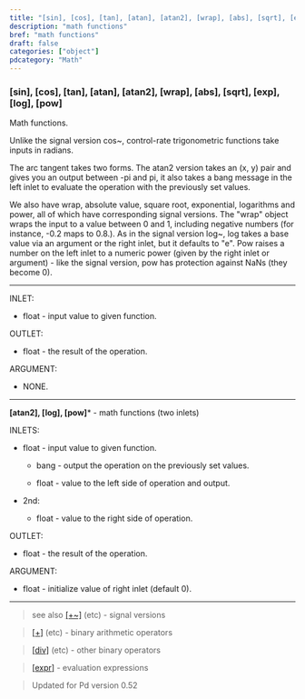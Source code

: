 ```yaml
---
title: "[sin], [cos], [tan], [atan], [atan2], [wrap], [abs], [sqrt], [exp], [log], [pow]"
description: "math functions"
bref: "math functions"
draft: false
categories: ["object"]
pdcategory: "Math"
---
```


### [sin], [cos], [tan], [atan], [atan2], [wrap], [abs], [sqrt], [exp], [log], [pow]

Math functions.

Unlike the signal version cos~, control-rate trigonometric functions take inputs in radians.

The arc tangent takes two forms. The atan2 version takes an (x, y) pair and gives you an output between -pi and pi, it also takes a bang message in the left inlet to evaluate the operation with the previously set values.

We also have wrap, absolute value, square root, exponential, logarithms and power, all of which have corresponding signal versions. The "wrap" object wraps the input to a value between 0 and 1, including negative numbers (for instance, -0.2 maps to 0.8.). As in the signal version log~, log takes a base value via an argument or the right inlet, but it defaults to "e". Pow raises a number on the left inlet to a numeric power (given by the right inlet or argument) - like the signal version, pow has protection against NaNs (they become 0).




------------------------
INLET:

- float - input value to given function.

OUTLET:

- float - the result of the operation.

ARGUMENT:

- NONE.

--------------------------

**[atan2], [log], [pow]*** - math functions (two inlets)

INLETS:

- float - input value to given function.

  - bang - output the operation on the previously set values.

  - float - value to the left side of operation and output.

- 2nd:

  - float - value to the right side of operation.

OUTLET:

- float - the result of the operation.

ARGUMENT:

- float - initialize value of right inlet (default 0).

-------------------------

 

> see also [[+~]](../#) (etc) - signal versions

> [[+]](../plus) (etc) - binary arithmetic operators

> [[div]](../div) (etc) - other binary operators

> [[expr]](../expr-family) - evaluation expressions

> Updated for Pd version 0.52
 
